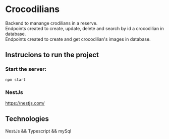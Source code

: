 # Crocodilians

Backend to manange crodilians in a reserve.</br>
Endpoints created to create, update, delete and search by id a crocodilian in database.</br>
Endpoints created to create and get crocodilian's images in database.</br>

## Instrucions to run the project

### Start the server:
```
npm start
```

### NestJs
https://nestjs.com/

## Technologies

NestJs && Typescript && mySql